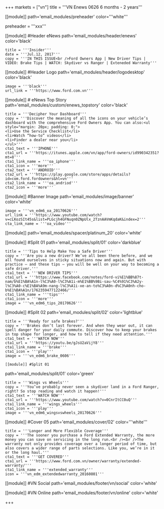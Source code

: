 +++
markets = ["vn"]
title = '''VN Enews 0626 6 months - 2 years'''


[[module]]
path='email_modules/preheader'
color='''white'''

preheader = '''xxx'''

[[module]] #Header eNews
path='email_modules/header/enews'
color='black'

	title = '''Insider'''
	date = '''Jul.12, 2017'''
	copy = '''IN THIS ISSUE<br />Ford Owners App | New Driver Tips | VIDEO: Brake Tips | WATCH: Skydiver vs Ranger | Exteneded Warranty'''

[[module]] #Header Logo
path='email_modules/header/logodesktop'
color='black'

	image = '''black'''
	url_link = '''https://www.ford.com.vn'''

[[module]] # eNews Top Story
path='email_modules/custom/enews_topstory'
color='black'

	title = '''Decipher Your Dashboard'''
	copy = '''Discover the meaning of all the icons on your vehicle’s dashboard with the comprehensive Ford Owners App. You can also:<ul style="margin: 20px; padding: 0;">
	<li>Use the Service Checklist</li>
	<li>Watch “how-to” videos</li>
	<li>Finder a dealer near you</li>
	</ul>'''
	cta1_text = '''IPHONE'''
	cta1_url = '''https://itunes.apple.com/vn/app/ford-owners/id990342351?mt=8'''
	cta1_link_name = '''oa_iphone'''
	cta1_icon = '''more'''
    cta2_text = '''ANDROID'''
	cta2_url = '''https://play.google.com/store/apps/details?id=com.ford.fordowners&hl=vn'''
	cta2_link_name = '''oa_andriod'''
	cta2_icon = '''more'''

[[module]] #Banner Image
path='email_modules/image/banner'
color='white'

	image = '''vn_edm6_oa_20170626'''
	url_link = '''https://www.youtube.com/watch?v=cLKozSIt45s&list=PLGcjh4GFNuqn0ZNpUlx_2TznAAVmKqdaK&index=2'''
	cta_link_name = '''oa_video'''

[[module]]
path='email_modules/spacer/platinum_20'
color='white'

[[module]] #Split 01
path='email_modules/split/01'
color='darkblue'

	title = '''Tips to Help Make You a Safe Driver'''
	copy = '''Are you a new driver? We’ve all been there before, and we all found ourselves in sticky situations now and again. But with practice – and these tips – you will be well on your way to becoming a safe driver.'''
	cta1_text = '''NEW DRIVER TIPS'''
	cta1_url = '''https://www.facebook.com/notes/ford-vi%E1%BB%87t-nam/b%E1%BA%A1n-l%C3%A0-l%C3%A1i-m%E1%BB%9Bi-sau-%C4%91%C3%A2y-l%C3%A0-c%E1%BA%A9m-nang-l%C3%A1i-xe-an-to%C3%A0n-d%C3%A0nh-cho-b%E1%BA%A1n/1762359477122466/'''
	cta1_link_name = '''tips'''
	cta1_icon = '''more'''
	image = '''vn_edm6_tips_20170626'''

[[module]] #Split 02
path='email_modules/split/02'
color='lightblue'

	title = '''Ready for safe brakes?'''
	copy = '''Brakes don’t last forever. And when they wear out, it can spell danger for your daily commute. Discover how to keep your brakes in top shape for longer, and how to tell if they need attention.'''
	cta1_text = '''WATCH NOW'''
	cta1_url = '''https://youtu.be/gJsU2aVijY8'''
	cta1_link_name = '''brake'''
	cta1_icon = '''play'''
	image = '''vn_edm6_brake_0606'''
    
    [[module]] #Split 01
path='email_modules/split/01'
color='green'

	title = '''Wings vs Wheels'''
	copy = '''You’ve probably never seen a skydiver land in a Ford Ranger, right? So stop reading and watch it happen!'''
	cta1_text = '''WATCH NOW'''
	cta1_url = '''https://www.youtube.com/watch?v=0CnrItCC0uQ'''
	cta1_link_name = '''wings_wheels'''
	cta1_icon = '''play'''
	image = '''vn_edm6_wingsvswheels_20170626'''

[[module]] #Cover 05
path='email_modules/cover/02'
color='''white'''

	title = '''Longer and More Flexible Coverage'''
	copy = '''The sooner you purchase a Ford Extended Warranty, the more money you can save on servicing in the long run.<br /><br />The warranty not only provides coverage over a longer period of time, but also covers a wider range of parts selections. Like you, we’re in it or the long haul.'''
	cta1_text = '''GET COVERED'''
	cta1_url = '''https://www.ford.com.vn/owner/warranty/extended-warranty/'''
	cta1_link_name = '''extended_warranty'''
	icon = '''vn_edm_extendedwarranty_20160801'''

[[module]] #VN Social
path='email_modules/footer/vn/social'
color='white'

[[module]] #VN Online
path='email_modules/footer/vn/online'
color='white'


+++
